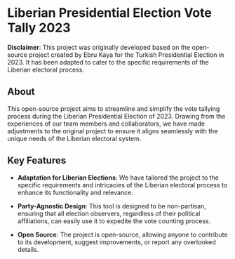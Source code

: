 # Liberian Presidential Election Vote Tally 2023

**Disclaimer**: This project was originally developed based on the open-source project created by Ebru Kaya for the Turkish Presidential Election in 2023. It has been adapted to cater to the specific requirements of the Liberian electoral process.

## About

This open-source project aims to streamline and simplify the vote tallying process during the Liberian Presidential Election of 2023. Drawing from the experiences of our team members and collaborators, we have made adjustments to the original project to ensure it aligns seamlessly with the unique needs of the Liberian electoral system.

## Key Features

- **Adaptation for Liberian Elections**: We have tailored the project to the specific requirements and intricacies of the Liberian electoral process to enhance its functionality and relevance.

- **Party-Agnostic Design**: This tool is designed to be non-partisan, ensuring that all election observers, regardless of their political affiliations, can easily use it to expedite the vote counting process.

- **Open Source**: The project is open-source, allowing anyone to contribute to its development, suggest improvements, or report any overlooked details.
